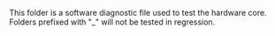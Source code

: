 
This folder is a software diagnostic file used to test the hardware core. Folders prefixed with "_" will not be tested in regression.

